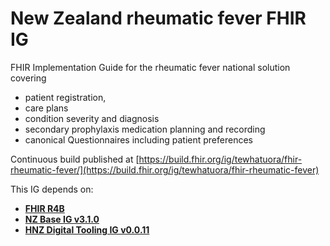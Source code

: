 # New Zealand rheumatic fever FHIR IG

FHIR Implementation Guide for the rheumatic fever national solution covering

- patient registration,
- care plans
- condition severity and diagnosis
- secondary prophylaxis medication planning and recording
- canonical Questionnaires including patient preferences

Continuous build published at [https://build.fhir.org/ig/tewhatuora/fhir-rheumatic-fever/](https://build.fhir.org/ig/tewhatuora/fhir-rheumatic-fever)

This IG depends on:

- [**FHIR R4B**](https://hl7.org/fhir/R4B/)
- [**NZ Base IG v3.1.0**](https://fhir.org.nz/ig/base/index.html)
- [**HNZ Digital Tooling IG v0.0.11**](https://fhir-ig.digital.health.nz/hnz-digital-tooling/index.html)
